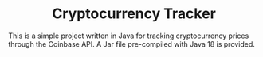<h1 align="center">Cryptocurrency Tracker</h1>

This is a simple project written in Java for tracking cryptocurrency prices through the Coinbase API.
A Jar file pre-compiled with Java 18 is provided.
